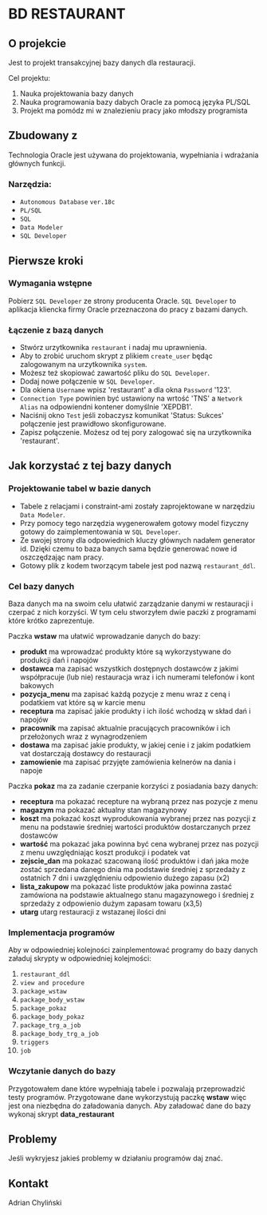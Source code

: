 # BD RESTAURANT

## O projekcie 

Jest to projekt transakcyjnej bazy danych dla restauracji.

Cel projektu:

1. Nauka projektowania bazy danych
2. Nauka programowania bazy dabych Oracle za pomocą języka PL/SQL
3. Projekt ma pomódz mi w znalezieniu pracy jako młodszy programista

## Zbudowany z

Technologia Oracle jest używana do projektowania, wypełniania i wdrażania głównych funkcji.

### Narzędzia:

* `Autonomous Database` `ver.18c`
* `PL/SQL`
* `SQL`
* `Data Modeler`
* `SQL Developer`

## Pierwsze kroki

### Wymagania wstępne

Pobierz `SQL Developer` ze strony producenta Oracle.
`SQL Developer` to aplikacja kliencka firmy Oracle przeznaczona do pracy z bazami danych.

### Łączenie z bazą danych 

* Stwórz urzytkownika `restaurant` i nadaj mu uprawnienia. 
* Aby to zrobić uruchom skrypt z plikiem `create_user` będąc zalogowanym na urzytkownika `system`. 
* Możesz też skopiować zawartość pliku do `SQL Developer`.
* Dodaj nowe połączenie w `SQL Developer`. 
* Dla okiena `Username` wpisz 'restaurant' a dla okna `Password` '123'. 
* `Connection Type` powinien być ustawiony na wrtość 'TNS' a `Network Alias` na odpowiendni kontener domyślnie 'XEPDB1'.
* Naciśnij okno `Test` jeśli zobaczysz komunikat 'Status: Sukces' połączenie jest prawidłowo skonfigurowane.
* Zapisz połączenie. Możesz od tej pory zalogować się na urzytkownika 'restaurant'.

## Jak korzystać z tej bazy danych

### Projektowanie tabel w bazie danych 

* Tabele z relacjami i constraint-ami zostały zaprojektowane w narzędziu `Data Modeler`. 
* Przy pomocy tego narzędzia wygenerowałem gotowy model fizyczny gotowy do zaimplementowania w `SQL Developer`.
* Ze swojej strony dla odpowiednich kluczy głównych nadałem generator id. Dzięki czemu to baza banych sama będzie generować nowe id oszczędzając nam pracy.
* Gotowy plik z kodem tworzącym tabele jest pod nazwą `restaurant_ddl`.

### Cel bazy danych 

Baza danych ma na swoim celu ułatwić zarządzanie danymi w restauracji i czerpać z nich korzyści. W tym celu stworzyłem dwie paczki z programami które krótko zaprezentuje.

Paczka **wstaw** ma ułatwić wprowadzanie danych do bazy:

* **produkt** ma wprowadzać produkty które są wykorzystywane do produkcji dań i napojów
* **dostawca** ma zapisać wszystkich dostępnych dostawców z jakimi współpracuje (lub nie) restauracja wraz i ich numerami telefonów i kont bakowych
* **pozycja_menu** ma zapisać każdą pozycje z menu wraz z ceną i podatkiem vat które są w karcie menu
* **receptura** ma zapisać jakie produkty i ich ilość wchodzą w skład dań i napojów
* **pracownik** ma zapisać aktualnie pracujących pracowników i ich przełożonych wraz z wynagrodzeniem 
* **dostawa** ma zapisać jakie produkty, w jakiej cenie i z jakim podatkiem vat dostarczają dostawcy do restauracji
* **zamowienie** ma zapisać przyjęte zamówienia kelnerów na dania i napoje 

Paczka **pokaz** ma za zadanie czerpanie korzyści z posiadania bazy danych:

* **receptura** ma pokazać recepture na wybraną przez nas pozycje z menu
* **magazym** ma pokazać aktualny stan magazynowy
* **koszt** ma pokazać koszt wyprodukowania wybranej przez nas pozycji z menu na podstawie średniej wartości produktów dostarczanych przez dostawców
* **wartość** ma pokazać jaka powinna być cena wybranej przez nas pozycji z menu uwzględniając koszt produkcji i podatek vat
* **zejscie_dan** ma pokazać szacowaną ilość produktów i dań jaka może zostać sprzedana danego dnia ma podstawie średniej z sprzedaży z ostatnich 7 dni i uwzględnieniu odpowienio dużego zapasu (x2)
* **lista_zakupow** ma pokazać liste produktów jaka powinna zastać zamówiona na podstawie aktualnego stanu magazynowego i średniej z sprzedaży z odpowienio dużym zapasam towaru (x3,5)
* **utarg** utarg restauracji z wstazanej ilości dni 

### Implementacja programów

Aby w odpowiedniej kolejności zainplementować programy do bazy danych załaduj skrypty w odpowiedniej kolejmości:

1. `restaurant_ddl`
2. `view and procedure`
3. `package_wstaw`
4. `package_body_wstaw`
5. `package_pokaz`
6. `package_body_pokaz`
7. `package_trg_a_job`
8. `package_body_trg_a_job`
9. `triggers`
10. `job`

### Wczytanie danych do bazy

Przygotowałem dane które wypełniają tabele i pozwalają przeprowadzić testy programów. Przygotowane dane wykorzystują paczkę **wstaw** więc jest ona niezbędna do załadowania danych.
Aby załadować dane do bazy wykonaj skrypt **data_restaurant**

## Problemy 

Jeśli wykryjesz jakieś problemy w działaniu programów daj znać.

## Kontakt

Adrian Chyliński
